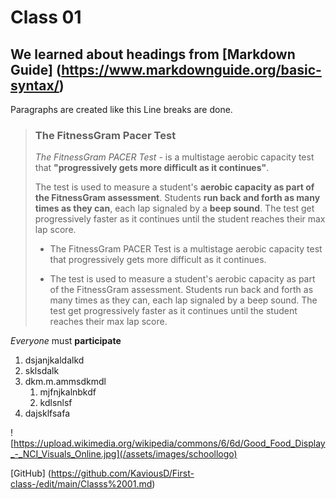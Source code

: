 # Class 01

## We learned about headings from [Markdown Guide] (https://www.markdownguide.org/basic-syntax/)

Paragraphs are created like this 
Line breaks are done.

>### **The FitnessGram Pacer Test**
>*The FitnessGram PACER Test* - is a multistage aerobic capacity test that **"progressively gets more difficult as it continues"**.
>
>The test is used to measure a student's **aerobic capacity as part of the FitnessGram assessment**. Students **run back and forth as many times as they can**, each lap signaled by a **beep sound**. The test get progressively faster as it continues until the student reaches their max lap score.
>>
> - The FitnessGram PACER Test is a multistage aerobic capacity test that progressively gets more difficult as it continues.
>
> - The test is used to measure a student's aerobic capacity as part of the FitnessGram assessment. Students run back and forth as many times as they can, each lap signaled by a beep sound. The test get progressively faster as it continues until the student reaches their max lap score.
>
*Everyone* must **participate** 

1. dsjanjkaldalkd
2. sklsdalk 
3. dkm.m.ammsdkmdl
   1. mjfnjkalnbkdf
   2. kdlsnlsf
4. dajsklfsafa

![https://upload.wikimedia.org/wikipedia/commons/6/6d/Good_Food_Display_-_NCI_Visuals_Online.jpg](/assets/images/schoollogo)

[GitHub] (https://github.com/KaviousD/First-class-/edit/main/Classs%2001.md)
